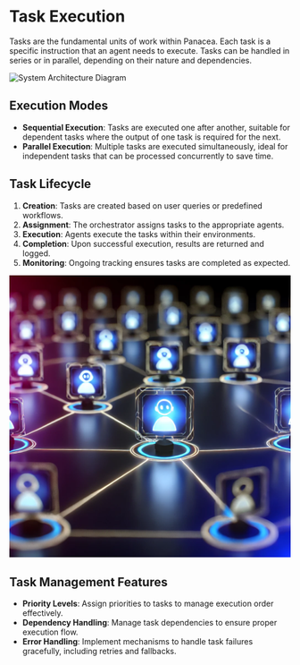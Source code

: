 # Task Execution

Tasks are the fundamental units of work within Panacea. Each task is a specific instruction that an agent needs to execute. Tasks can be handled in series or in parallel, depending on their nature and dependencies.

![System Architecture Diagram](images/task_execution.png)

## Execution Modes

- **Sequential Execution**: Tasks are executed one after another, suitable for dependent tasks where the output of one task is required for the next.
- **Parallel Execution**: Multiple tasks are executed simultaneously, ideal for independent tasks that can be processed concurrently to save time.

## Task Lifecycle

1. **Creation**: Tasks are created based on user queries or predefined workflows.
2. **Assignment**: The orchestrator assigns tasks to the appropriate agents.
3. **Execution**: Agents execute the tasks within their environments.
4. **Completion**: Upon successful execution, results are returned and logged.
5. **Monitoring**: Ongoing tracking ensures tasks are completed as expected.


![System Architecture Diagram](images/multi_task.png)

## Task Management Features

- **Priority Levels**: Assign priorities to tasks to manage execution order effectively.
- **Dependency Handling**: Manage task dependencies to ensure proper execution flow.
- **Error Handling**: Implement mechanisms to handle task failures gracefully, including retries and fallbacks.
